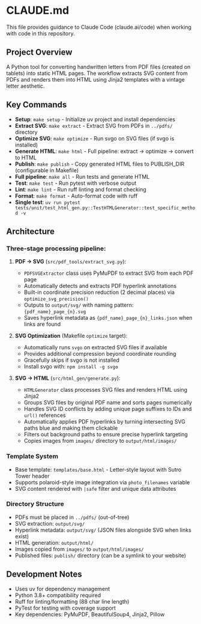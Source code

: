 # CLAUDE.md

This file provides guidance to Claude Code (claude.ai/code) when working with code in this repository.

## Project Overview

A Python tool for converting handwritten letters from PDF files (created on tablets) into static HTML pages. The workflow extracts SVG content from PDFs and renders them into HTML using Jinja2 templates with a vintage letter aesthetic.

## Key Commands

- **Setup**: `make setup` - Initialize uv project and install dependencies
- **Extract SVG**: `make extract` - Extract SVG from PDFs in `../pdfs/` directory
- **Optimize SVG**: `make optimize` - Run svgo on SVG files (if svgo is installed)
- **Generate HTML**: `make html` - Full pipeline: extract → optimize → convert to HTML
- **Publish**: `make publish` - Copy generated HTML files to PUBLISH_DIR (configurable in Makefile)
- **Full pipeline**: `make all` - Run tests and generate HTML
- **Test**: `make test` - Run pytest with verbose output
- **Lint**: `make lint` - Run ruff linting and format checking
- **Format**: `make format` - Auto-format code with ruff
- **Single test**: `uv run pytest tests/unit/test_html_gen.py::TestHTMLGenerator::test_specific_method -v`

## Architecture

### Three-stage processing pipeline:

1. **PDF → SVG** (`src/pdf_tools/extract_svg.py`):
   - `PDFSVGExtractor` class uses PyMuPDF to extract SVG from each PDF page
   - Automatically detects and extracts PDF hyperlink annotations
   - Built-in coordinate precision reduction (2 decimal places) via `optimize_svg_precision()`
   - Outputs to `output/svg/` with naming pattern: `{pdf_name}_page_{n}.svg`
   - Saves hyperlink metadata as `{pdf_name}_page_{n}_links.json` when links are found

2. **SVG Optimization** (Makefile `optimize` target):
   - Automatically runs `svgo` on extracted SVG files if available
   - Provides additional compression beyond coordinate rounding
   - Gracefully skips if svgo is not installed
   - Install svgo with: `npm install -g svgo`

3. **SVG → HTML** (`src/html_gen/generate.py`):
   - `HTMLGenerator` class processes SVG files and renders HTML using Jinja2
   - Groups SVG files by original PDF name and sorts pages numerically
   - Handles SVG ID conflicts by adding unique page suffixes to IDs and `url()` references
   - Automatically applies PDF hyperlinks by turning intersecting SVG paths blue and making them clickable
   - Filters out background paths to ensure precise hyperlink targeting
   - Copies images from `images/` directory to `output/html/images/`

### Template System

- Base template: `templates/base.html` - Letter-style layout with Sutro Tower header
- Supports polaroid-style image integration via `photo_filenames` variable
- SVG content rendered with `|safe` filter and unique data attributes

### Directory Structure

- PDFs must be placed in `../pdfs/` (out-of-tree)
- SVG extraction: `output/svg/`
- Hyperlink metadata: `output/svg/` (JSON files alongside SVG when links exist)
- HTML generation: `output/html/`
- Images copied from `images/` to `output/html/images/`
- Published files: `publish/` directory (can be a symlink to your website)

## Development Notes

- Uses uv for dependency management
- Python 3.8+ compatibility required
- Ruff for linting/formatting (88 char line length)
- PyTest for testing with coverage support
- Key dependencies: PyMuPDF, BeautifulSoup4, Jinja2, Pillow